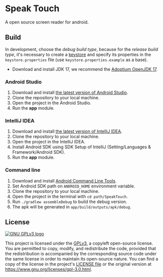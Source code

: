 # Speak Touch
A open source screen reader for android.

## Build
In development, choose the *debug build type*, because for the *release build type*, it's necessary to create a [keystore](https://developer.android.com/training/articles/keystore) and specify its properties in the `keystore.properties` file (use `keystore.properties.example` as a base).

- Download and install JDK 17, we recommend the [Adoptium OpenJDK 17](https://adoptium.net/temurin/releases/?version=17).

### Android Studio

1. Download and install [the latest version of Android Studio](https://developer.android.com/studio).
2. Clone the repository to your local machine.
3. Open the project in the Android Studio.
4. Run the **app** module.

### IntelliJ IDEA

1. Download and install [the latest version of IntelliJ IDEA](https://www.jetbrains.com/idea/).
2. Clone the repository to your local machine.
3. Open the project in the IntelliJ IDEA.
4. Install Android SDK using SDK Setup of IntelliJ (Setting/Languages & Framework/Android SDK).
5. Run the **app** module.

### Command line
1. Download and install [Android Command Line Tools](https://developer.android.com/studio#command-tools).
2. Set Android SDK path on `ANDROID_HOME` environment variable.
3. Clone the repository to your local machine.
4. Open the project in the terminal with `cd path/SpeakTouch`.
5. Run `./gradlew assembleDebug` to build the debug version.
6. The apk will be generated in `app/build/outputs/apk/debug`.

## License
[![GNU GPLv3 logo](https://www.gnu.org/graphics/gplv3-127x51.png)](https://www.gnu.org/licenses/gpl-3.0.html)

This project is licensed under the [GPLv3](https://www.gnu.org/licenses/gpl-3.0.html), a copyleft open-source license. You are permitted to copy, modify, and redistribute the code, provided that the redistribution is accompanied by the corresponding source code under the same license in order to maintain its open-source nature. You can find a copy of the license in the project's [LICENSE file](/LICENSE) or the original version at https://www.gnu.org/licenses/gpl-3.0.html.
